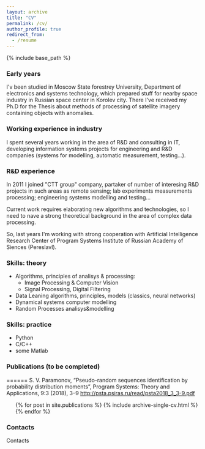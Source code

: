 ```yaml
---
layout: archive
title: "CV"
permalink: /cv/
author_profile: true
redirect_from:
  - /resume
---
```


{% include base_path %}

### Early years

I'v been studied in Moscow State forestrey University, 
Department of electronics and systems technology, 
which prepared stuff for nearby space industry in Russian space center in Korolev city.
There I've received my Ph.D for the Thesis about methods of processing of satellite imagery containing objects with anomalies.

### Working experience in industry

I spent several years working in the area of R&D and consulting in IT, developing information systems projects 
for engineering and R&D companies (systems for modelling, automatic measurement, testing...).

### R&D experience

In 2011 I joined "CTT group" company, partaker of number of interesing R&D projects in such areas as remote sensing; 
lab experiments measurements processing; engineering systems modelling and testing...

Current work requires elaborating new algorithms and technologies, so I need to nave a strong theoretical background 
in the area of complex data processing.

So, last years I'm working with strong cooperation with Artificial Intelligence Research Center of Program Systems Institute of Russian Academy of Siences (Pereslavl).
  
### Skills: theory

* Algorithms, principles of analisys & processing:
  * Image Processing & Computer Vision
  * Signal Processing, Digital Filtering
* Data Leaning algorithms, principles, models (classics, neural networks)
* Dynamical systems computer modelling
* Random Processes analisys&modelling

### Skills: practice

* Python
* C/C++ 
* some Matlab

### Publications (to be completed)
======
S. V. Paramonov, “Pseudo-random sequences identification by probability distribution moments”, Program Systems: Theory and Applications, 9:3 (2018), 3–9
http://psta.psiras.ru/read/psta2018_3_3-9.pdf 

  <ul>{% for post in site.publications %}
    {% include archive-single-cv.html %}
  {% endfor %}</ul>

### Contacts

Contacts
